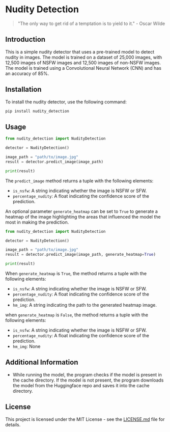 # Nudity Detection

> "The only way to get rid of a temptation is to yield to it." - Oscar Wilde

## Introduction

This is a simple nudity detector that uses a pre-trained model to detect nudity in images. The model is trained on a dataset of 25,000 images, with 12,500 images of NSFW images and 12,500 images of non-NSFW images. The model is trained using a Convolutional Neural Network (CNN) and has an accuracy of 85%.

## Installation

To install the nudity detector, use the following command:

```bash
pip install nudity_detection
```

## Usage

```python
from nudity_detection import NudityDetection

detector = NudityDetection()

image_path = "path/to/image.jpg"
result = detector.predict_image(image_path)

print(result)
```

The `predict_image` method returns a tuple with the following elements:

- `is_nsfw`: A string indicating whether the image is NSFW or SFW.
- `percentage_nudity`: A float indicating the confidence score of the prediction.

An optional parameter `generate_heatmap` can be set to `True` to generate a heatmap of the image highlighting the areas that influenced the model the most in making the prediction.

```python
from nudity_detection import NudityDetection

detector = NudityDetection()

image_path = "path/to/image.jpg"
result = detector.predict_image(image_path, generate_heatmap=True)

print(result)
```

When `generate_heatmap` is `True`, the method returns a tuple with the following elements:

- `is_nsfw`: A string indicating whether the image is NSFW or SFW.
- `percentage_nudity`: A float indicating the confidence score of the prediction.
- `hm_img`: A string indicating the path to the generated heatmap image.

when `generate_heatmap` is `False`, the method returns a tuple with the following elements:

- `is_nsfw`: A string indicating whether the image is NSFW or SFW.
- `percentage_nudity`: A float indicating the confidence score of the prediction.
- `hm_img`: None

## Additional Information

- While running the model, the program checks if the model is present in the cache directory. If the model is not present, the program downloads the model from the Huggingface repo and saves it into the cache directory.

## License

This project is licensed under the MIT License - see the [LICENSE.md](LICENSE) file for details.
